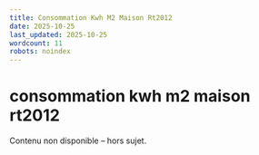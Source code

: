 ```yaml
---
title: Consommation Kwh M2 Maison Rt2012
date: 2025-10-25
last_updated: 2025-10-25
wordcount: 11
robots: noindex
---
```


# consommation kwh m2 maison rt2012

Contenu non disponible – hors sujet.
